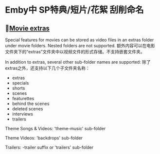 # Emby中 SP特典/短片/花絮 刮削命名

## 🌟[Movie extras](https://emby.media/support/articles/Movie-Naming.html#movie-extras)

Special features for movies can be stored as video files in an extras folder under movie folders. Nested folders are not supported.
额外内容可以在电影文件夹下的“extras”文件夹中以视频文件的形式存储。不支持嵌套文件夹。

In addition to extras, several other sub-folder names are supported:
除了extras之外，还支持以下几个子文件夹名称：

* extras
* specials
* shorts
* scenes
* featurettes
* behind the scenes
* deleted scenes
* interviews
* trailers

Theme Songs & Videos: 'theme-music' sub-folder

Theme Videos: 'backdrops' sub-folder

Trailers: -trailer suffix or 'trailers' sub-folder
